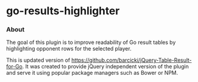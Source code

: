 # go-results-highlighter

### About

The goal of this plugin is to improve readability of Go result tables by 
highlighting opponent rows for the selected player.

This is updated version of https://github.com/barcicki/jQuery-Table-Result-for-Go.
It was created to provide jQuery independent version of the plugin and serve it
using popular package managers such as Bower or NPM.

